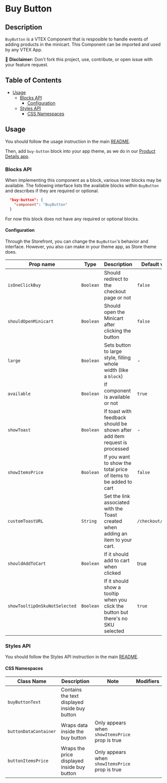 # Buy Button

## Description

`BuyButton` is a VTEX Component that is resposible to handle events of adding products in the minicart. This Component can be imported and used by any VTEX App.

:loudspeaker: **Disclaimer:** Don't fork this project, use, contribute, or open issue with your feature request.

## Table of Contents

- [Usage](#usage)
  - [Blocks API](#blocks-api)
    - [Configuration](#configuration)
  - [Styles API](#styles-api)
    - [CSS Namespaces](#css-namespaces)

## Usage

You should follow the usage instruction in the main [README](/README.md#usage).

Then, add `buy-button` block into your app theme, as we do in our [Product Details app](https://github.com/vtex-apps/product-details/blob/master/store/blocks.json).

### Blocks API

When implementing this component as a block, various inner blocks may be available. The following interface lists the available blocks within `BuyButton` and describes if they are required or optional.

```json
  "buy-button": {
    "component": "BuyButton"
  }
```

For now this block does not have any required or optional blocks.

#### Configuration

Through the Storefront, you can change the `BuyButton`'s behavior and interface. However, you also can make in your theme app, as Store theme does.

| Prop name            | Type      | Description                                                                      | Default value      |
| -------------------- | --------- | -------------------------------------------------------------------------------- | ------------------ |
| `isOneClickBuy`      | `Boolean` | Should redirect to the checkout page or not                                      | `false`              |
| `shouldOpenMinicart` | `Boolean` | Should open the Minicart after clicking the button                               | `false`              |
| `large`              | `Boolean` | Sets button to large style, filling whole width (like a `block`)                 | -                  |
| `available`          | `Boolean` | If component is available or not                                                 | `true`               |
| `showToast`          | `Boolean` | If toast with feedback should be shown after add item request is processed       | -                  |
| `showItemsPrice`     | `Boolean` | If you want to show the total price of items to be added to cart                 | `false`              |
| `customToastURL`     | `String`  | Set the link associated with the Toast created when adding an item to your cart. | `/checkout/#/cart` |
| `shouldAddToCart`    | `Boolean` | If it should add to cart when clicked                                             | true          |
| `showTooltipOnSkuNotSelected` | `Boolean` | If it should show a tooltip when you click the button but there's no SKU selected | `true` |

### Styles API

You should follow the Styles API instruction in the main [README](/README.md#styles-api).

#### CSS Namespaces

| Class Name            | Description                                   | Note                                            | Modifiers                  |
| --------------------- | --------------------------------------------- | ----------------------------------------------- | -------------------------- |
| `buyButtonText`       | Contains the text displayed inside buy button |                                                 |                            |
| `buttonDataContainer` | Wraps data inside the buy button              | Only appears when `showItemsPrice` prop is true |                            |
| `buttonItemsPrice`    | Wraps the price displayed inside buy button   | Only appears when `showItemsPrice` prop is true |                            |
